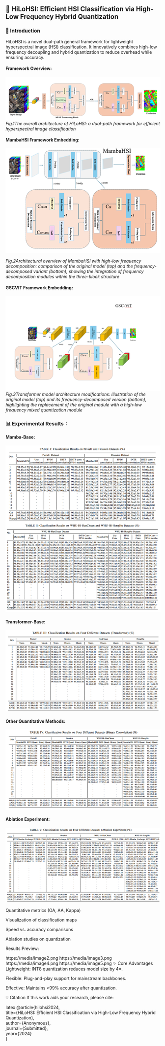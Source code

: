 ## **🚀 HiLoHSI: Efficient HSI Classification via High-Low Frequency Hybrid Quantization**  
### **📌 Introduction**  
HiLoHSI is a novel dual-path general framework for lightweight hyperspectral image (HSI) classification. It innovatively combines high-low frequency decoupling and hybrid quantization to reduce overhead while ensuring accuracy.

#### Framework Overview:
![image](./Overall-Framework.png)
*Fig.1The overall architecture of HiLoHSI: a dual-path framework for efficient hyperspectral image classification*

#### MambaHSI Framework Embedding:

![image](./MambaHSi-Framework-Embedding.png)

*Fig.2Architectural overview of MambaHSI with high-low frequency decomposition: comparison of the original model (top) and the frequency-decomposed variant (bottom), showing the integration of frequency decomposition modules within the three-block structure*

#### GSCVIT Framework Embedding:
![image](./GSCVIT-Framework-Embedding.png)
*Fig.3Transformer model architecture modifications: Illustration of the original model (top) and its frequency-decomposed version (bottom), highlighting the replacement of the original module with a high-low frequency mixed quantization module*

### 📊 Experimental Results：
#### Mamba-Base:
![image](./Result-Mamba-Base.png)
#### Transformer-Base:
![image](./Result-Transformer-Base.png)
#### Other Quantitative Methods:
![image](./Result-Bin-Conv.png)
#### Ablation Experiment:
![image](./Result-Ablation-Experiment.png)

Quantitative metrics (OA, AA, Kappa)

Visualization of classification maps

Speed vs. accuracy comparisons

Ablation studies on quantization

Results Preview:

https://media/image2.png	https://media/image3.png
https://media/image4.png	https://media/image5.png
✨ Core Advantages
Lightweight: INT8 quantization reduces model size by 4×.

Flexible: Plug-and-play support for mainstream backbones.

Effective: Maintains >99% accuracy after quantization.

💡 Citation
If this work aids your research, please cite:

latex
@article{hilohsi2024,  
  title={HiLoHSI: Efficient HSI Classification via High-Low Frequency Hybrid Quantization},  
  author={Anonymous},  
  journal={Submitted},  
  year={2024}  
}  
